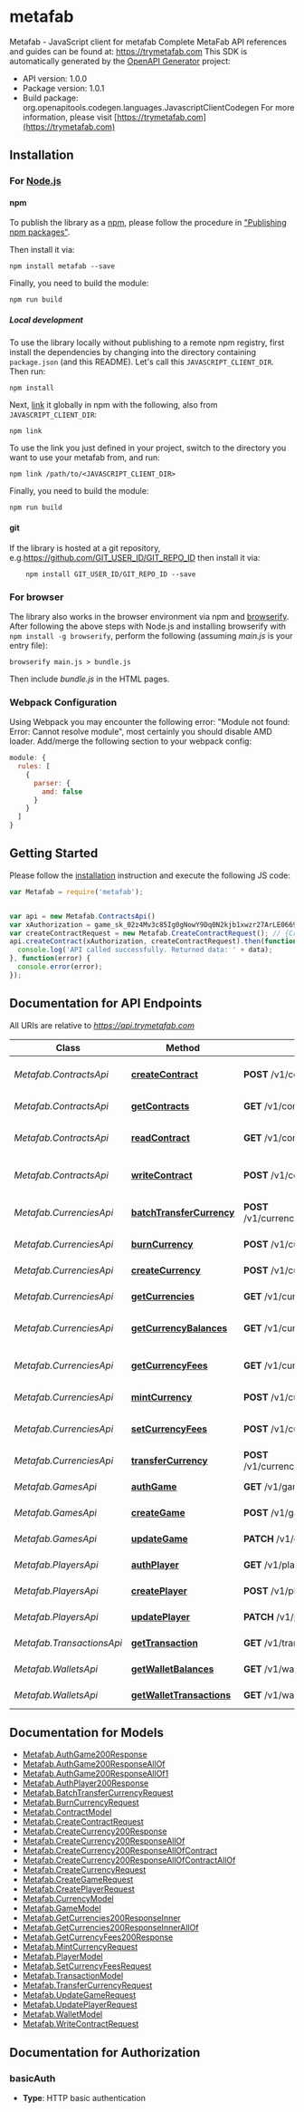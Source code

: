# metafab

Metafab - JavaScript client for metafab
 Complete MetaFab API references and guides can be found at: https://trymetafab.com
This SDK is automatically generated by the [OpenAPI Generator](https://openapi-generator.tech) project:

- API version: 1.0.0
- Package version: 1.0.1
- Build package: org.openapitools.codegen.languages.JavascriptClientCodegen
For more information, please visit [https://trymetafab.com](https://trymetafab.com)

## Installation

### For [Node.js](https://nodejs.org/)

#### npm

To publish the library as a [npm](https://www.npmjs.com/), please follow the procedure in ["Publishing npm packages"](https://docs.npmjs.com/getting-started/publishing-npm-packages).

Then install it via:

```shell
npm install metafab --save
```

Finally, you need to build the module:

```shell
npm run build
```

##### Local development

To use the library locally without publishing to a remote npm registry, first install the dependencies by changing into the directory containing `package.json` (and this README). Let's call this `JAVASCRIPT_CLIENT_DIR`. Then run:

```shell
npm install
```

Next, [link](https://docs.npmjs.com/cli/link) it globally in npm with the following, also from `JAVASCRIPT_CLIENT_DIR`:

```shell
npm link
```

To use the link you just defined in your project, switch to the directory you want to use your metafab from, and run:

```shell
npm link /path/to/<JAVASCRIPT_CLIENT_DIR>
```

Finally, you need to build the module:

```shell
npm run build
```

#### git

If the library is hosted at a git repository, e.g.https://github.com/GIT_USER_ID/GIT_REPO_ID
then install it via:

```shell
    npm install GIT_USER_ID/GIT_REPO_ID --save
```

### For browser

The library also works in the browser environment via npm and [browserify](http://browserify.org/). After following
the above steps with Node.js and installing browserify with `npm install -g browserify`,
perform the following (assuming *main.js* is your entry file):

```shell
browserify main.js > bundle.js
```

Then include *bundle.js* in the HTML pages.

### Webpack Configuration

Using Webpack you may encounter the following error: "Module not found: Error:
Cannot resolve module", most certainly you should disable AMD loader. Add/merge
the following section to your webpack config:

```javascript
module: {
  rules: [
    {
      parser: {
        amd: false
      }
    }
  ]
}
```

## Getting Started

Please follow the [installation](#installation) instruction and execute the following JS code:

```javascript
var Metafab = require('metafab');


var api = new Metafab.ContractsApi()
var xAuthorization = game_sk_02z4Mv3c85Ig0gNowY9Dq0N2kjb1xwzr27ArLE0669RrRI6dLf822iPO26K1p1FP; // {String} The `secretKey` of the authenticating game.
var createContractRequest = new Metafab.CreateContractRequest(); // {CreateContractRequest} 
api.createContract(xAuthorization, createContractRequest).then(function(data) {
  console.log('API called successfully. Returned data: ' + data);
}, function(error) {
  console.error(error);
});


```

## Documentation for API Endpoints

All URIs are relative to *https://api.trymetafab.com*

Class | Method | HTTP request | Description
------------ | ------------- | ------------- | -------------
*Metafab.ContractsApi* | [**createContract**](docs/ContractsApi.md#createContract) | **POST** /v1/contracts | Create custom contract
*Metafab.ContractsApi* | [**getContracts**](docs/ContractsApi.md#getContracts) | **GET** /v1/contracts | Get contracts
*Metafab.ContractsApi* | [**readContract**](docs/ContractsApi.md#readContract) | **GET** /v1/contracts/{contractId}/reads | Read contract data
*Metafab.ContractsApi* | [**writeContract**](docs/ContractsApi.md#writeContract) | **POST** /v1/contracts/{contractId}/writes | Write contract data
*Metafab.CurrenciesApi* | [**batchTransferCurrency**](docs/CurrenciesApi.md#batchTransferCurrency) | **POST** /v1/currencies/{currencyId}/batchTransfers | Batch transfer currency
*Metafab.CurrenciesApi* | [**burnCurrency**](docs/CurrenciesApi.md#burnCurrency) | **POST** /v1/currencies/{currencyId}/burns | Burn currency
*Metafab.CurrenciesApi* | [**createCurrency**](docs/CurrenciesApi.md#createCurrency) | **POST** /v1/currencies | Create currency
*Metafab.CurrenciesApi* | [**getCurrencies**](docs/CurrenciesApi.md#getCurrencies) | **GET** /v1/currencies | Get currencies
*Metafab.CurrenciesApi* | [**getCurrencyBalances**](docs/CurrenciesApi.md#getCurrencyBalances) | **GET** /v1/currencies/{currencyId}/balances | Get currency balance
*Metafab.CurrenciesApi* | [**getCurrencyFees**](docs/CurrenciesApi.md#getCurrencyFees) | **GET** /v1/currencies/{currencyId}/fees | Get currency fees
*Metafab.CurrenciesApi* | [**mintCurrency**](docs/CurrenciesApi.md#mintCurrency) | **POST** /v1/currencies/{currencyId}/mints | Mint currency
*Metafab.CurrenciesApi* | [**setCurrencyFees**](docs/CurrenciesApi.md#setCurrencyFees) | **POST** /v1/currencies/{currencyId}/fees | Set currency fees
*Metafab.CurrenciesApi* | [**transferCurrency**](docs/CurrenciesApi.md#transferCurrency) | **POST** /v1/currencies/{currencyId}/transfers | Transfer currency
*Metafab.GamesApi* | [**authGame**](docs/GamesApi.md#authGame) | **GET** /v1/games | Authenticate game
*Metafab.GamesApi* | [**createGame**](docs/GamesApi.md#createGame) | **POST** /v1/games | Create game
*Metafab.GamesApi* | [**updateGame**](docs/GamesApi.md#updateGame) | **PATCH** /v1/games/{gameId} | Update game
*Metafab.PlayersApi* | [**authPlayer**](docs/PlayersApi.md#authPlayer) | **GET** /v1/players | Authenticate player
*Metafab.PlayersApi* | [**createPlayer**](docs/PlayersApi.md#createPlayer) | **POST** /v1/players | Create player
*Metafab.PlayersApi* | [**updatePlayer**](docs/PlayersApi.md#updatePlayer) | **PATCH** /v1/players/{playerId} | Update player
*Metafab.TransactionsApi* | [**getTransaction**](docs/TransactionsApi.md#getTransaction) | **GET** /v1/transactions/{transactionId} | Get transaction
*Metafab.WalletsApi* | [**getWalletBalances**](docs/WalletsApi.md#getWalletBalances) | **GET** /v1/wallets/{walletId}/balances | Get wallet balances
*Metafab.WalletsApi* | [**getWalletTransactions**](docs/WalletsApi.md#getWalletTransactions) | **GET** /v1/wallets/{walletId}/transactions | Get wallet transactions


## Documentation for Models

 - [Metafab.AuthGame200Response](docs/AuthGame200Response.md)
 - [Metafab.AuthGame200ResponseAllOf](docs/AuthGame200ResponseAllOf.md)
 - [Metafab.AuthGame200ResponseAllOf1](docs/AuthGame200ResponseAllOf1.md)
 - [Metafab.AuthPlayer200Response](docs/AuthPlayer200Response.md)
 - [Metafab.BatchTransferCurrencyRequest](docs/BatchTransferCurrencyRequest.md)
 - [Metafab.BurnCurrencyRequest](docs/BurnCurrencyRequest.md)
 - [Metafab.ContractModel](docs/ContractModel.md)
 - [Metafab.CreateContractRequest](docs/CreateContractRequest.md)
 - [Metafab.CreateCurrency200Response](docs/CreateCurrency200Response.md)
 - [Metafab.CreateCurrency200ResponseAllOf](docs/CreateCurrency200ResponseAllOf.md)
 - [Metafab.CreateCurrency200ResponseAllOfContract](docs/CreateCurrency200ResponseAllOfContract.md)
 - [Metafab.CreateCurrency200ResponseAllOfContractAllOf](docs/CreateCurrency200ResponseAllOfContractAllOf.md)
 - [Metafab.CreateCurrencyRequest](docs/CreateCurrencyRequest.md)
 - [Metafab.CreateGameRequest](docs/CreateGameRequest.md)
 - [Metafab.CreatePlayerRequest](docs/CreatePlayerRequest.md)
 - [Metafab.CurrencyModel](docs/CurrencyModel.md)
 - [Metafab.GameModel](docs/GameModel.md)
 - [Metafab.GetCurrencies200ResponseInner](docs/GetCurrencies200ResponseInner.md)
 - [Metafab.GetCurrencies200ResponseInnerAllOf](docs/GetCurrencies200ResponseInnerAllOf.md)
 - [Metafab.GetCurrencyFees200Response](docs/GetCurrencyFees200Response.md)
 - [Metafab.MintCurrencyRequest](docs/MintCurrencyRequest.md)
 - [Metafab.PlayerModel](docs/PlayerModel.md)
 - [Metafab.SetCurrencyFeesRequest](docs/SetCurrencyFeesRequest.md)
 - [Metafab.TransactionModel](docs/TransactionModel.md)
 - [Metafab.TransferCurrencyRequest](docs/TransferCurrencyRequest.md)
 - [Metafab.UpdateGameRequest](docs/UpdateGameRequest.md)
 - [Metafab.UpdatePlayerRequest](docs/UpdatePlayerRequest.md)
 - [Metafab.WalletModel](docs/WalletModel.md)
 - [Metafab.WriteContractRequest](docs/WriteContractRequest.md)


## Documentation for Authorization



### basicAuth

- **Type**: HTTP basic authentication


